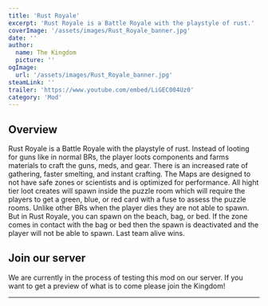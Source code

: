 ```yaml
---
title: 'Rust Royale'
excerpt: 'Rust Royale is a Battle Royale with the playstyle of rust.'
coverImage: '/assets/images/Rust_Royale_banner.jpg'
date: ''
author:
  name: The Kingdom
  picture: ''
ogImage:
  url: '/assets/images/Rust_Royale_banner.jpg'
steamLink: ''
trailer: 'https://www.youtube.com/embed/LiGEC004Uz0'
category: 'Mod'
---
```


## Overview

Rust Royale is a Battle Royale with the playstyle of rust. Instead of looting for guns like in normal BRs, the player loots components and farms materials to craft the guns, meds, and gear. There is an increased rate of gathering, faster smelting, and instant crafting. The Maps are designed to not have safe zones or scientists and is optimized for performance. All hight tier loot creates will spawn inside the puzzle room which will require the players to get a green, blue, or red card with a fuse to assess the puzzle rooms. Unlike other BRs when the player dies they are not able to spawn. But in Rust Royale, you can spawn on the beach, bag, or bed. If the zone comes in contact with the bag or bed then the spawn is deactivated and the player will not be able to spawn. Last team alive wins.

## Join our server

We are currently in the process of testing this mod on our server. If you want to get a preview of what is to come please join the Kingdom!

---
